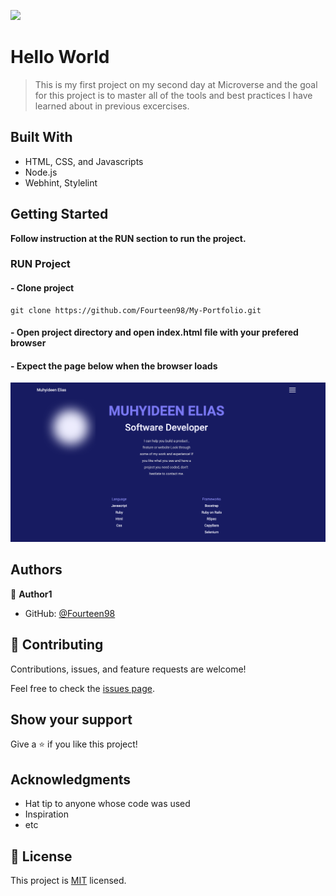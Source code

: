 ![](https://img.shields.io/badge/Microverse-blueviolet)

# Hello World

>This is my first project on my second day at Microverse and the goal for this project is to master all of the tools and best practices I have learned about in previous excercises. 

## Built With

- HTML, CSS, and Javascripts
- Node.js
- Webhint, Stylelint

## Getting Started

**Follow instruction at the RUN section to run the project.**

### RUN Project
#### - Clone project 
```
git clone https://github.com/Fourteen98/My-Portfolio.git
```
#### - Open project directory and open index.html file with your prefered browser
####  - Expect the page below when the browser loads
![Screenshot](screenshot.png)
## Authors

👤 **Author1**

- GitHub: [@Fourteen98](https://github.com/Fourteen98)


## 🤝 Contributing

Contributions, issues, and feature requests are welcome!

Feel free to check the [issues page](../../issues/).

## Show your support

Give a ⭐️ if you like this project!

## Acknowledgments

- Hat tip to anyone whose code was used
- Inspiration
- etc

## 📝 License

This project is [MIT](./MIT.md) licensed.
